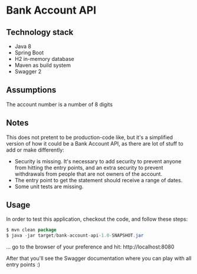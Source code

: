 # Bank Account API

## Technology stack
- Java 8
- Spring Boot
- H2 in-memory database
- Maven as build system
- Swagger 2

## Assumptions

The account number is a number of 8 digits

## Notes

This does not pretent to be production-code like, but it's a simplified version of how it could be a Bank Account API, as there are lot of stuff to add or make differently:

- Security is missing. It's necessary to add security to prevent anyone from hitting the entry points, and an extra security to prevent withdrawals from people that are not owners of the account.
- The entry point to get the statement should receive a range of dates.
- Some unit tests are missing.

## Usage
In order to test this application, checkout the code, and follow these steps:

```java
$ mvn clean package
$ java -jar target/bank-account-api-1.0-SNAPSHOT.jar
```

... go to the browser of your preference and hit: http://localhost:8080

After that you'll see the Swagger documentation where you can play with all entry points :)